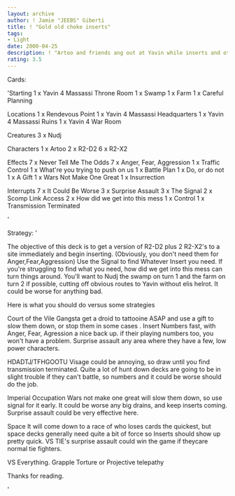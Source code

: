 ```yaml
---
layout: archive
author: ! Jamie "JEEBS" Giberti
title: ! "Gold old choke inserts"
tags:
- Light
date: 2000-04-25
description: ! "Artoo and friends ang out at Yavin while inserts and other little tricks do the damage."
rating: 3.5
---
```

Cards: 

'Starting
1 x Yavin 4 Massassi Throne Room
1 x  Swamp
1 x  Farm
1 x Careful Planning

Locations
1 x Rendevous Point
1 x Yavin 4 Massassi Headquarters
1 x Yavin 4 Massassi Ruins
1 x Yavin 4 War Room

Creatures
3 x Nudj

Characters
1 x Artoo
2 x R2-D2
6 x R2-X2

Effects
7 x Never Tell Me The Odds
7 x Anger, Fear, Aggression
1 x Traffic Control
1 x What're you trying to push on us
1 x Battle Plan
1 x Do, or do not
1 x A Gift
1 x Wars Not Make One Great
1 x Insurrection

Interrupts
7 x It Could Be Worse
3 x Surprise Assault
3 x The Signal
2 x Scomp Link Access
2 x How did we get into this mess
1 x Control
1 x Transmission Terminated




'

Strategy: '

The objective of this deck is to get a version of R2-D2 plus 2 R2-X2's to a site immediately and begin inserting. (Obviously, you don't need them for Anger,Fear,Aggression) Use the Signal to find Whatever Insert you need. If you're struggling to find what you need, how did we get into this mess can turn things around. You'll want to Nudj the swamp on turn 1 and the farm on turn 2 if possible, cutting off obvious routes to Yavin without elis helrot. It could be worse for anything bad.


Here is what you should do versus some strategies

Court of the Vile Gangsta
get a droid to tattooine ASAP and use a gift to slow them down, or stop them in some cases . Insert Numbers fast, with Anger, Fear, Agression
a nice back up. if their playing numbers too, you won't have a problem. Surprise assault any area where they have a few, low power characters.

HDADTJ/TFHGOOTU
Visage could be annoying, so draw until you find transmission terminated. Quite a lot of hunt down decks are going to be in slight trouble if they can't battle, so numbers and it could be worse should do the job.

Imperial Occupation
Wars not make one great will slow them down, so use signal for it early. It could be worse any big drains, and keep inserts coming. Surprise assault could be very effective here.

Space
It will come down to a race of who loses cards the quickest, but space decks generally need quite a bit of force so Inserts should show up pretty quick. VS TIE's surprise assault could win the game if theycare normal tie fighters.

VS Everything.
Grapple Torture or Projective telepathy

Thanks for reading.



'